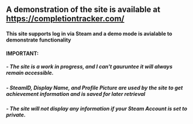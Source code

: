## A demonstration of the site is available at https://completiontracker.com/
#### This site supports log in via Steam and a demo mode is avialable to demonstrate functionality
#### IMPORTANT:
##### - The site is a work in progress, and I can't gauruntee it will always remain accessible.
##### - SteamID, Display Name, and Profile Picture are used by the site to get achievement information and is saved for later retrieval
##### - The site will not display any information if your Steam Account is set to private.
